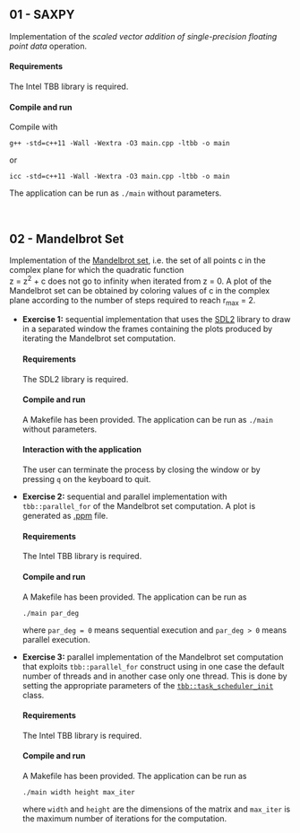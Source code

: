 ## 01 - SAXPY
Implementation of the *scaled vector addition of single-precision floating point data* operation.

#### Requirements
The Intel TBB library is required.

#### Compile and run
Compile with

```g++ -std=c++11 -Wall -Wextra -O3 main.cpp -ltbb -o main```

or

```icc -std=c++11 -Wall -Wextra -O3 main.cpp -ltbb -o main```

The application can be run as ```./main``` without parameters.

<br>

## 02 - Mandelbrot Set
Implementation of the [Mandelbrot set](https://en.wikipedia.org/wiki/Mandelbrot_set), i.e. the set of all points c in the complex plane for which the quadratic function   
z = z<sup>2</sup> + c does not go to infinity when iterated from z = 0. A plot of the Mandelbrot set can be obtained by coloring values of c in the complex plane according to the number of steps required to reach r<sub>max</sub> = 2.<ul><li><b>Exercise 1:</b> sequential implementation that uses the [SDL2](https://wiki.libsdl.org/) library to draw in a separated window the frames containing the plots produced by iterating the Mandelbrot set computation.
#### Requirements
The SDL2 library is required.
#### Compile and run
A Makefile has been provided. The application can be run as ```./main``` without parameters.
#### Interaction with the application
The user can terminate the process by closing the window or by pressing ```q``` on the keyboard to quit.</li><li><b>Exercise 2:</b> sequential and parallel implementation with ```tbb::parallel_for``` of the Mandelbrot set computation. A plot is generated as [.ppm](http://paulbourke.net/dataformats/ppm/) file.
#### Requirements
The Intel TBB library is required.
#### Compile and run
A Makefile has been provided. The application can be run as

```./main par_deg```

where ```par_deg = 0``` means sequential execution and ```par_deg > 0``` means parallel execution.</li><li><b>Exercise 3:</b> parallel implementation of the Mandelbrot set computation that exploits ```tbb::parallel_for``` construct using in one case the default number of threads and in another case only one thread. This is done by setting the appropriate parameters of the [```tbb::task_scheduler_init```](https://www.threadingbuildingblocks.org/docs/doxygen/a00150.html) class.
<!--
Other info here: https://software.intel.com/en-us/node/506296
-->
#### Requirements
The Intel TBB library is required.
#### Compile and run
A Makefile has been provided. The application can be run as

```./main width height max_iter```

where ```width``` and ```height``` are the dimensions of the matrix and ```max_iter``` is the maximum number of iterations for the computation.</li></ul>
